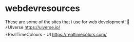# webdevresources
These are some of the sites that i use for web development! 💌 <br>
⚡UIverse
  https://uiverse.io/ <br>
⚡RealTimeColours - UI
  https://realtimecolors.com/
